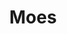 ---
guid: 2007
layout: category
title: "Moes"
category: Moes
locale: fr_FR
published: true
pagination:
  enabled: true
  category: Moes
  locale: fr_FR
  tag: product
description: "Moes est une marque destinée à tous ceux qui souhaitent utiliser des appareils domestiques intelligents de haute qualité pour profiter d'un style de vie intelligent dans toute la maison. Notre mission est de concevoir et de fournir des solutions complètes pour héberger des appareils pour le plaisir de nos clients honorés."
url: "https://www.moeshouse.com/"
sitemap:
  changefreq: 'monthly'
  exclude: 'no'
  priority: 0.5
  lastmod:  # date to end modification
redirect_from: 
  - /categorie-produit/brand/moes/
  - /fr/category/moes
---